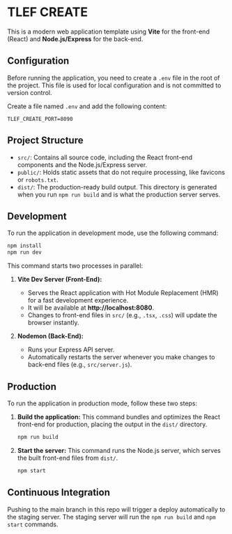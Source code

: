 # TLEF CREATE

This is a modern web application template using **Vite** for the front-end (React) and **Node.js/Express** for the back-end.

## Configuration

Before running the application, you need to create a `.env` file in the root of the project. This file is used for local configuration and is not committed to version control.

Create a file named `.env` and add the following content:

```
TLEF_CREATE_PORT=8090
```

## Project Structure

-   `src/`: Contains all source code, including the React front-end components and the Node.js/Express server.
-   `public/`: Holds static assets that do not require processing, like favicons or `robots.txt`.
-   `dist/`: The production-ready build output. This directory is generated when you run `npm run build` and is what the production server serves.

## Development

To run the application in development mode, use the following command:

```bash
npm install
npm run dev
```

This command starts two processes in parallel:

1.  **Vite Dev Server (Front-End):**
    -   Serves the React application with Hot Module Replacement (HMR) for a fast development experience.
    -   It will be available at **http://localhost:8080**.
    -   Changes to front-end files in `src/` (e.g., `.tsx`, `.css`) will update the browser instantly.

2.  **Nodemon (Back-End):**
    -   Runs your Express API server.
    -   Automatically restarts the server whenever you make changes to back-end files (e.g., `src/server.js`).

## Production

To run the application in production mode, follow these two steps:

1.  **Build the application:**
    This command bundles and optimizes the React front-end for production, placing the output in the `dist/` directory.

    ```bash
    npm run build
    ```

2.  **Start the server:**
    This command runs the Node.js server, which serves the built front-end files from `dist/`.

    ```bash
    npm start
    ```

## Continuous Integration

Pushing to the main branch in this repo will trigger a deploy automatically to the staging server. The staging server will run the `npm run build` and `npm start` commands.
